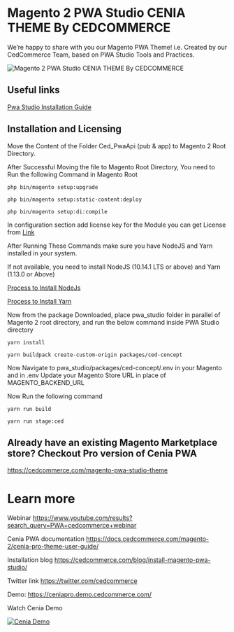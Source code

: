 # Magento 2 PWA Studio CENIA THEME By CEDCOMMERCE

We’re happy to share with you our Magento PWA Theme! i.e. Created by our CedCommerce Team, based on PWA Studio Tools and Practices.

![Magento 2 PWA Studio CENIA THEME By CEDCOMMERCE](https://user-images.githubusercontent.com/25526037/123958530-ccf28880-d9ca-11eb-9896-fa4ad7f4d772.png)


## Useful links

[Pwa Studio Installation Guide](https://cedcommerce.com/blog/install-magento-pwa-studio/)

## Installation and Licensing

Move the Content of the Folder Ced_PwaApi (pub & app) to Magento 2 Root Directory.

After Successful Moving the file to Magento Root Directory, You need to Run the following Command in Magento Root

`php bin/magento setup:upgrade`

`php bin/magento setup:static-content:deploy`

`php bin/magento setup:di:compile`

In configuration section add license key for the Module 
you can get License from [Link](https://cedcommerce.com/licensing?product_name=magento2_ced_pwaapi/)

After Running These Commands make sure you have NodeJS and Yarn installed in your system.

If not available, you need to install  NodeJS (10.14.1 LTS or above) and Yarn (1.13.0 or Above)

[Process to Install NodeJs](https://docs.cedcommerce.com/magento-2/pwa-studio-theme-magneto-2/?section=nodejs-installation-process/)

[Process to Install Yarn](https://docs.cedcommerce.com/magento-2/pwa-studio-theme-magneto-2/?section=yarn-installation-process/)

Now from the package Downloaded, place pwa_studio folder in parallel of Magento 2 root directory, and run the below  command inside PWA Studio directory

`yarn install`

`yarn buildpack create-custom-origin packages/ced-concept`

Now Navigate to pwa_studio/packages/ced-concept/.env in your Magento and in .env Update your Magento Store URL in place of MAGENTO_BACKEND_URL

Now Run the following command

`yarn run build`

`yarn run stage:ced`

## Already have an existing Magento Marketplace store? Checkout Pro version of Cenia PWA 
https://cedcommerce.com/magento-pwa-studio-theme

# Learn more

Webinar https://www.youtube.com/results?search_query=PWA+cedcommerce+webinar

Cenia PWA documentation	https://docs.cedcommerce.com/magento-2/cenia-pro-theme-user-guide/

Installation blog	https://cedcommerce.com/blog/install-magento-pwa-studio/

Twitter link	https://twitter.com/cedcommerce

Demo: https://ceniapro.demo.cedcommerce.com/

Watch Cenia Demo 

[![Cenia Demo](https://img.youtube.com/vi/XP9fiyR2byU/0.jpg)](https://www.youtube.com/watch?v=XP9fiyR2byU)



